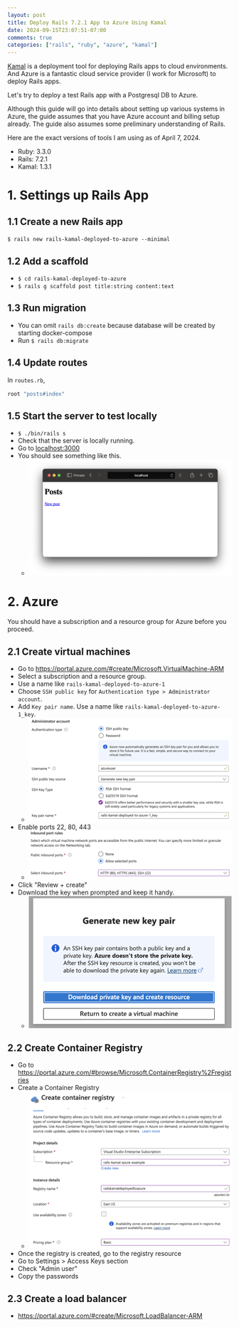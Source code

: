 ```yaml
---
layout: post
title: Deploy Rails 7.2.1 App to Azure Using Kamal
date: 2024-09-15T23:07:51-07:00
comments: true
categories: ["rails", "ruby", "azure", "kamal"]
---
```


[Kamal](https://kamal-deploy.org/) is a deployment tool for 
deploying Rails apps to cloud environments.
And Azure is a fantastic cloud service provider (I work for Microsoft) to
deploy Rails apps.

Let's try to deploy a test Rails app with a Postgresql DB to Azure.

Although this guide will go into details about setting up various systems in
Azure, the guide assumes that you have Azure account and billing setup already.
The guide also assumes some preliminary understanding of Rails.

Here are the exact versions of tools I am using as of April 7, 2024.

- Ruby: 3.3.0
- Rails: 7.2.1
- Kamal: 1.3.1

# 1. Settings up Rails App

## 1.1 Create a new Rails app

`$ rails new rails-kamal-deployed-to-azure --minimal`

## 1.2 Add a scaffold

- `$ cd rails-kamal-deployed-to-azure`
- `$ rails g scaffold post title:string content:text`

## 1.3 Run migration

- You can omit `rails db:create` because database will be created by starting docker-compose
- Run `$ rails db:migrate` 

## 1.4 Update routes

In `routes.rb`,

```ruby
root "posts#index"
```

## 1.5 Start the server to test locally

- `$ ./bin/rails s`
- Check that the server is locally running.
- Go to [localhost:3000](http://localhost:3000)
- You should see something like this.
    - ![](/images/2024/9/16/16-local-rails.png)

# 2. Azure

You should have a subscription and a resource group for Azure before you proceed.

## 2.1 Create virtual machines

- Go to https://portal.azure.com/#create/Microsoft.VirtualMachine-ARM
- Select a subscription and a resource group.
- Use a name like `rails-kamal-deployed-to-azure-1`
- Choose `SSH public key` for `Authentication type > Administrator account`.
- Add `Key pair name`. Use a name like `rails-kamal-deployed-to-azure-1_key`. 
  - ![](/images/2024/9/16/16-ssh.png)
- Enable ports 22, 80, 443
  - ![](/images/2024/9/16/16-inbound-ports.png)
- Click "Review + create"
- Download the key when prompted and keep it handy.
  - ![](/images/2024/9/16/16-download-key.png)

## 2.2 Create Container Registry

- Go to https://portal.azure.com/#browse/Microsoft.ContainerRegistry%2Fregistries
- Create a Container Registry
  - ![](/images/2024/9/16/16-registry.png)
- Once the registry is created, go to the registry resource
- Go to Settings > Access Keys section
- Check "Admin user"
- Copy the passwords

## 2.3 Create a load balancer

- https://portal.azure.com/#create/Microsoft.LoadBalancer-ARM
